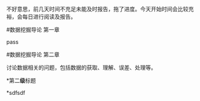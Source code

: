不好意思，前几天时间不充足未能及时报告，拖了进度。今天开始时间会比较充裕，会每日进行阅读及报告。

#数据挖掘导论 第一章

pass

#数据挖掘导论 第二章

讨论数据相关的问题，包括数据的获取、理解、误差、处理等。

*第二**级**标题

*sdfsdf



